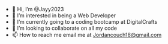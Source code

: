 - 👋 Hi, I’m @Jayy2023
- 👀 I’m interested in being a Web Developer
- 🌱 I’m currently going to a coding bootcamp at DigitalCrafts
- 💞️ I’m looking to collaborate on all my code
- 📫 How to reach me email me at Jordancouch18@gmail.com

<!---
Jayy2023/Jayy2023 is a ✨ special ✨ repository because its `README.md` (this file) appears on your GitHub profile.
You can click the Preview link to take a look at your changes.
--->
